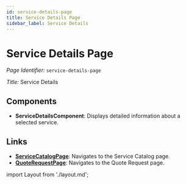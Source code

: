 ```yaml
---
id: service-details-page
title: Service Details Page
sidebar_label: Service Details
---
```


# Service Details Page

*Page Identifier:* `service-details-page`

*Title:* Service Details

## Components
- **ServiceDetailsComponent**: Displays detailed information about a selected service.


## Links
- [**ServiceCatalogPage**](/): Navigates to the Service Catalog page.
- [**QuoteRequestPage**](/): Navigates to the Quote Request page.

import Layout from './layout.md';

<Layout />

